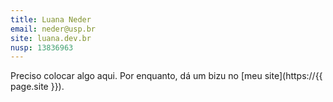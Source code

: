 ```yaml
---
title: Luana Neder
email: neder@usp.br
site: luana.dev.br
nusp: 13836963
---
```


Preciso colocar algo aqui. Por enquanto, dá um bizu no [meu site](https://{{ page.site }}).
